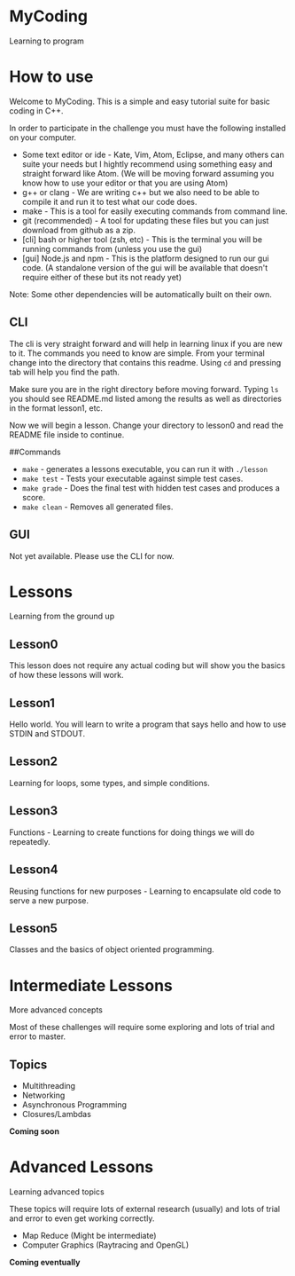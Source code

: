 # MyCoding
Learning to program

How to use
==========
Welcome to MyCoding. This is a simple and easy tutorial suite for basic coding in
C++.

In order to participate in the challenge you must have the following installed on
your computer.

* Some text editor or ide - Kate, Vim, Atom, Eclipse, and many others can suite
your needs but I hightly recommend using something easy and straight forward like
Atom. (We will be moving forward assuming you know how to use your editor or that
you are using Atom)
* g++ or clang - We are writing c++ but we also need to be able to compile it and
run it to test what our code does.
* make - This is a tool for easily executing commands from command line.
* git (recommended) - A tool for updating these files but you can just download
from github as a zip.
* [cli] bash or higher tool (zsh, etc) - This is the terminal you will be running
commands from (unless you use the gui)
* [gui] Node.js and npm - This is the platform designed to run our gui code. 
(A standalone version of the gui will be available that doesn't require either of
these but its not ready yet)

Note: Some other dependencies will be automatically built on their own.

CLI
---
The cli is very straight forward and will help in learning linux if you are new 
to it. The commands you need to know are simple. From your terminal change into 
the directory that contains this readme. Using `cd` and pressing tab will help 
you find the path.

Make sure you are in the right directory before moving forward. Typing `ls` you 
should see README.md listed among the results as well as directories in the format
lesson1, etc.

Now we will begin a lesson. Change your directory to lesson0 and read the README
file inside to continue.

##Commands

* `make` - generates a lessons executable, you can run it with `./lesson`
* `make test` - Tests your executable against simple test cases.
* `make grade` - Does the final test with hidden test cases and produces a score.
* `make clean` - Removes all generated files. 

GUI
---

Not yet available. Please use the CLI for now.


Lessons
=======
Learning from the ground up

Lesson0
-------
This lesson does not require any actual coding but will show you the basics of 
how these lessons will work.

Lesson1
-------
Hello world. You will learn to write a program that says hello and how to use 
STDIN and STDOUT.

Lesson2
-------
Learning for loops, some types, and simple conditions.

Lesson3
-------
Functions - Learning to create functions for doing things we will do repeatedly.

Lesson4
-------
Reusing functions for new purposes - Learning to encapsulate old code to serve
a new purpose.

Lesson5
-------
Classes and the basics of object oriented programming.


Intermediate Lessons
====================
More advanced concepts

Most of these challenges will require some exploring and lots of trial and error
to master.

Topics
------
* Multithreading
* Networking
* Asynchronous Programming
* Closures/Lambdas

__Coming soon__

Advanced Lessons
================
Learning advanced topics

These topics will require lots of external research (usually) and lots of trial
and error to even get working correctly.

* Map Reduce (Might be intermediate)
* Computer Graphics (Raytracing and OpenGL)

__Coming eventually__
